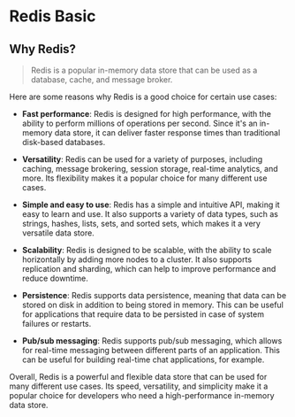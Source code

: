 # Redis Basic

## Why Redis?

> Redis is a popular in-memory data store that can be used as a database, cache, and message broker.

  Here are some reasons why Redis is a good choice for certain use cases:  
- __Fast performance__: Redis is designed for high performance, with the ability to perform millions of operations per second. Since it's an in-memory data store, it can deliver faster response times than traditional disk-based databases.

- __Versatility__: Redis can be used for a variety of purposes, including caching, message brokering, session storage, real-time analytics, and more. Its flexibility makes it a popular choice for many different use cases.

- __Simple and easy to use__: Redis has a simple and intuitive API, making it easy to learn and use. It also supports a variety of data types, such as strings, hashes, lists, sets, and sorted sets, which makes it a very versatile data store.

- __Scalability__: Redis is designed to be scalable, with the ability to scale horizontally by adding more nodes to a cluster. It also supports replication and sharding, which can help to improve performance and reduce downtime.

- __Persistence__: Redis supports data persistence, meaning that data can be stored on disk in addition to being stored in memory. This can be useful for applications that require data to be persisted in case of system failures or restarts.

- __Pub/sub messaging__: Redis supports pub/sub messaging, which allows for real-time messaging between different parts of an application. This can be useful for building real-time chat applications, for example.

Overall, Redis is a powerful and flexible data store that can be used for many different use cases. Its speed, versatility, and simplicity make it a popular choice for developers who need a high-performance in-memory data store.